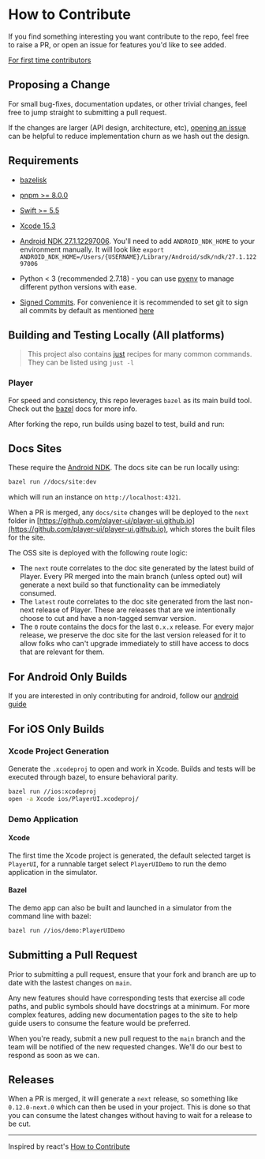 # How to Contribute

If you find something interesting you want contribute to the repo, feel free to raise a PR, or open an issue for features you'd like to see added.

[For first time contributors](./newCONTRIBUTORS.md)

## Proposing a Change

For small bug-fixes, documentation updates, or other trivial changes, feel free to jump straight to submitting a pull request.

If the changes are larger (API design, architecture, etc), [opening an issue](https://github.com/player-ui/player/issues/new/choose) can be helpful to reduce implementation churn as we hash out the design.

## Requirements

- [bazelisk](https://github.com/bazelbuild/bazelisk)
- [pnpm >= 8.0.0](https://pnpm.io/installation)

- [Swift >= 5.5](https://www.swift.org/download/)
- [Xcode 15.3](https://developer.apple.com/download/all/)

- [Android NDK 27.1.12297006](https://github.com/android/ndk/releases/tag/r27b). You'll need to add `ANDROID_NDK_HOME` to your environment manually. It will look like `export ANDROID_NDK_HOME=/Users/{USERNAME}/Library/Android/sdk/ndk/27.1.12297006`
- Python < 3 (recommended 2.7.18) - you can use [pyenv](https://realpython.com/intro-to-pyenv/) to manage different python versions with ease.

- [Signed Commits](https://docs.github.com/en/authentication/managing-commit-signature-verification/about-commit-signature-verification). For convenience it is recommended to set git to sign all commits by default as mentioned [here](https://docs.github.com/en/authentication/managing-commit-signature-verification/telling-git-about-your-signing-key)

## Building and Testing Locally (All platforms)

> This project also contains [just](https://github.com/casey/just) recipes for many common commands. They can be listed using `just -l`

### Player

For speed and consistency, this repo leverages `bazel` as its main build tool. Check out the [bazel](https://bazel.build/) docs for more info.

After forking the repo, run builds using bazel to test, build and run:

## Docs Sites

These require the [Android NDK](https://developer.android.com/ndk).
The docs site can be run locally using:

```bash
bazel run //docs/site:dev
```

which will run an instance on `http://localhost:4321`.

When a PR is merged, any `docs/site` changes will be deployed to the `next` folder in [https://github.com/player-ui/player-ui.github.io](https://github.com/player-ui/player-ui.github.io), which stores the built files for the site.

The OSS site is deployed with the following route logic:

- The `next` route correlates to the doc site generated by the latest build of Player.
  Every PR merged into the main branch (unless opted out) will generate a next build so that functionality can be immediately consumed.
- The `latest` route correlates to the doc site generated from the last non-next release of Player.
  These are releases that are we intentionally choose to cut and have a non-tagged semvar version.
- The `0` route contains the docs for the last `0.x.x` release.
  For every major release, we preserve the doc site for the last version released for it to allow folks who can't upgrade immediately to still have access to docs that are relevant for them.

## For Android Only Builds

If you are interested in only contributing for android, follow our [android guide](https://github.com/player-ui/player/blob/main/android/demo/README.md)

## For iOS Only Builds

### Xcode Project Generation

Generate the `.xcodeproj` to open and work in Xcode. Builds and tests will be executed through bazel, to ensure behavioral parity.

```bash
bazel run //ios:xcodeproj
open -a Xcode ios/PlayerUI.xcodeproj/
```

### Demo Application

#### Xcode

The first time the Xcode project is generated, the default selected target is `PlayerUI`, for a runnable target select `PlayerUIDemo` to run the demo application in the simulator.

#### Bazel

The demo app can also be built and launched in a simulator from the command line with bazel:

```bash
bazel run //ios/demo:PlayerUIDemo
```

## Submitting a Pull Request

Prior to submitting a pull request, ensure that your fork and branch are up to date with the lastest changes on `main`.

Any new features should have corresponding tests that exercise all code paths, and public symbols should have docstrings at a minimum. For more complex features, adding new documentation pages to the site to help guide users to consume the feature would be preferred.

When you're ready, submit a new pull request to the `main` branch and the team will be notified of the new requested changes. We'll do our best to respond as soon as we can.

## Releases

When a PR is merged, it will generate a `next` release, so something like `0.12.0-next.0` which can then be used in your project. This is done so that you can consume the latest changes without having to wait for a release to be cut.

---

Inspired by react's [How to Contribute](https://reactjs.org/docs/how-to-contribute.html)
